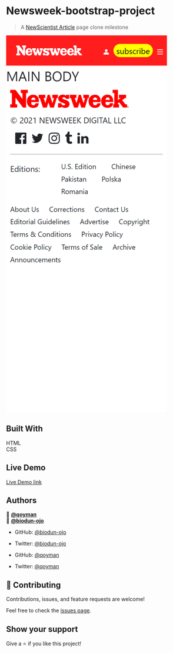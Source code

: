 # Newsweek-bootstrap-project
> A [NewScientist Article](https://web.archive.org/web/20210120125445/https://www.newsweek.com/) page clone milestone 

![screenshot](/images/Newsweek.png)

## Built With 
HTML <br> CSS

## Live Demo

[Live Demo link](https://biodun-ojo.github.io/Newsweek-bootstrap-project/)

## Authors

👤 **[@qoyman](https://github.com/qoyman)** <br>
👤 **[@biodun-ojo](https://github.com/biodun-ojo)**

- GitHub: [@biodun-ojo](https://github.com/biodun-ojo)
- Twitter: [@biodun-ojo](https://twitter.com/GeexBunny)

- GitHub: [@qoyman](https://github.com/qoyman)
- Twitter: [@qoyman](https://twitter.com/qoyman)

## 🤝 Contributing

Contributions, issues, and feature requests are welcome!

Feel free to check the [issues page](https://github.com/biodun-ojo/Newsweek-bootstrap-project/issues).

## Show your support

Give a ⭐️ if you like this project!